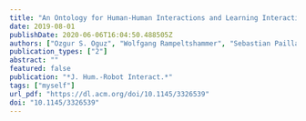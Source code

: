 ```yaml
---
title: "An Ontology for Human-Human Interactions and Learning Interaction Behavior Policies"
date: 2019-08-01
publishDate: 2020-06-06T16:04:50.488505Z
authors: ["Ozgur S. Oguz", "Wolfgang Rampeltshammer", "Sebastian Paillan", "Dirk Wollherr"]
publication_types: ["2"]
abstract: ""
featured: false
publication: "*J. Hum.-Robot Interact.*"
tags: ["myself"]
url_pdf: "https://dl.acm.org/doi/10.1145/3326539"
doi: "10.1145/3326539"
---
```


